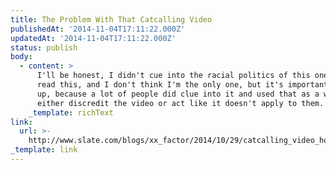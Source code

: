 ```yaml
---
title: The Problem With That Catcalling Video
publishedAt: '2014-11-04T17:11:22.000Z'
updatedAt: '2014-11-04T17:11:22.000Z'
status: publish
body:
  - content: >
      I'll be honest, I didn't cue into the racial politics of this one until I
      read this, and I don't think I'm the only one, but it's important to bring
      up, because a lot of people did clue into it and used that as a way to
      either discredit the video or act like it doesn't apply to them.
    _template: richText
link:
  url: >-
    http://www.slate.com/blogs/xx_factor/2014/10/29/catcalling_video_hollaback_s_look_at_street_harassment_in_nyc_edited_out.html
_template: link
---
```


